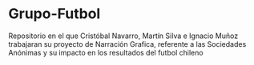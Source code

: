 # Grupo-Futbol
Repositorio en el que Cristóbal Navarro, Martín Silva e Ignacio Muñoz trabajaran su proyecto de Narración Grafica, referente a las Sociedades Anónimas y su impacto en los resultados del futbol chileno
